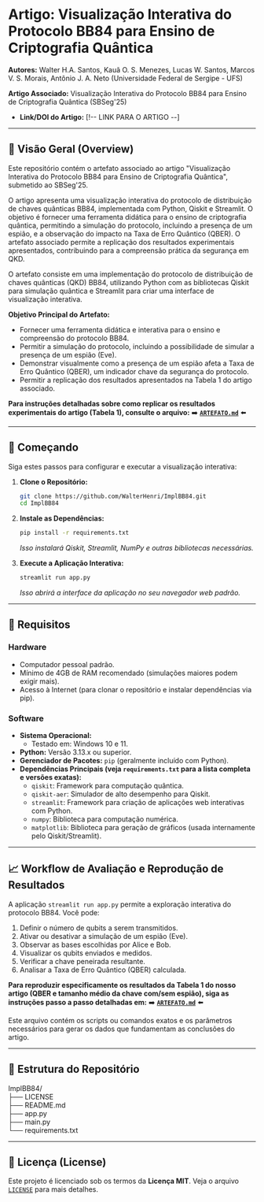 # Artigo: Visualização Interativa do Protocolo BB84 para Ensino de Criptografia Quântica

**Autores:** Walter H.A. Santos, Kauã O. S. Menezes, Lucas W. Santos, Marcos V. S. Morais, Antônio J. A. Neto (Universidade Federal de Sergipe - UFS)

**Artigo Associado:** Visualização Interativa do Protocolo BB84 para Ensino de Criptografia Quântica (SBSeg'25)
*   **Link/DOI do Artigo:** [!-- LINK PARA O ARTIGO --]

---

## 📜 Visão Geral (Overview)

Este repositório contém o artefato associado ao artigo "Visualização Interativa do Protocolo BB84 para Ensino de Criptografia Quântica", submetido ao SBSeg'25.

O artigo apresenta uma visualização interativa do protocolo de distribuição de chaves quânticas BB84, implementada com Python, Qiskit e Streamlit. O objetivo é fornecer uma ferramenta didática para o ensino de criptografia quântica, permitindo a simulação do protocolo, incluindo a presença de um espião, e a observação do impacto na Taxa de Erro Quântico (QBER). O artefato associado permite a replicação dos resultados experimentais apresentados, contribuindo para a compreensão prática da segurança em QKD.

O artefato consiste em uma implementação do protocolo de distribuição de chaves quânticas (QKD) BB84, utilizando Python com as bibliotecas Qiskit para simulação quântica e Streamlit para criar uma interface de visualização interativa.

**Objetivo Principal do Artefato:**

*   Fornecer uma ferramenta didática e interativa para o ensino e compreensão do protocolo BB84.
*   Permitir a simulação do protocolo, incluindo a possibilidade de simular a presença de um espião (Eve).
*   Demonstrar visualmente como a presença de um espião afeta a Taxa de Erro Quântico (QBER), um indicador chave da segurança do protocolo.
*   Permitir a replicação dos resultados apresentados na Tabela 1 do artigo associado.

**Para instruções detalhadas sobre como replicar os resultados experimentais do artigo (Tabela 1), consulte o arquivo:**
➡️ **[`ARTEFATO.md`](ARTEFATO.md)** ⬅️

---

## 🚀 Começando

Siga estes passos para configurar e executar a visualização interativa:

1.  **Clone o Repositório:**
    ```bash
    git clone https://github.com/WalterHenri/ImplBB84.git
    cd ImplBB84
    ```

2.  **Instale as Dependências:**
    ```bash
    pip install -r requirements.txt
    ```
    *Isso instalará Qiskit, Streamlit, NumPy e outras bibliotecas necessárias.*

3.  **Execute a Aplicação Interativa:**
    ```bash
    streamlit run app.py
    ```
    *Isso abrirá a interface da aplicação no seu navegador web padrão.*

---

## 🔧 Requisitos 

### Hardware
*   Computador pessoal padrão.
*   Mínimo de 4GB de RAM recomendado (simulações maiores podem exigir mais).
*   Acesso à Internet (para clonar o repositório e instalar dependências via pip).

### Software
*   **Sistema Operacional:**
    *   Testado em: Windows 10 e 11.
*   **Python:** Versão 3.13.x ou superior.
*   **Gerenciador de Pacotes:** `pip` (geralmente incluído com Python).
*   **Dependências Principais (veja `requirements.txt` para a lista completa e versões exatas):**
    *   `qiskit`: Framework para computação quântica.
    *   `qiskit-aer`: Simulador de alto desempenho para Qiskit.
    *   `streamlit`: Framework para criação de aplicações web interativas com Python.
    *   `numpy`: Biblioteca para computação numérica.
    *   `matplotlib`: Biblioteca para geração de gráficos (usada internamente pelo Qiskit/Streamlit).

---

## 📈 Workflow de Avaliação e Reprodução de Resultados

A aplicação `streamlit run app.py` permite a exploração interativa do protocolo BB84. Você pode:

1.  Definir o número de qubits a serem transmitidos.
2.  Ativar ou desativar a simulação de um espião (Eve).
3.  Observar as bases escolhidas por Alice e Bob.
4.  Visualizar os qubits enviados e medidos.
5.  Verificar a chave peneirada resultante.
6.  Analisar a Taxa de Erro Quântico (QBER) calculada.

**Para reproduzir especificamente os resultados da Tabela 1 do nosso artigo (QBER e tamanho médio da chave com/sem espião), siga as instruções passo a passo detalhadas em:**
➡️ **[`ARTEFATO.md`](ARTEFATO.md)** ⬅️

Este arquivo contém os scripts ou comandos exatos e os parâmetros necessários para gerar os dados que fundamentam as conclusões do artigo.

---

## 📁 Estrutura do Repositório
ImplBB84/ </br>
├── LICENSE </br>
├── README.md  </br>
├── app.py </br>
├── main.py  </br>
└── requirements.txt </br>

---

## 📄 Licença (License)

Este projeto é licenciado sob os termos da **Licença MIT**. Veja o arquivo [`LICENSE`](LICENSE) para mais detalhes.

